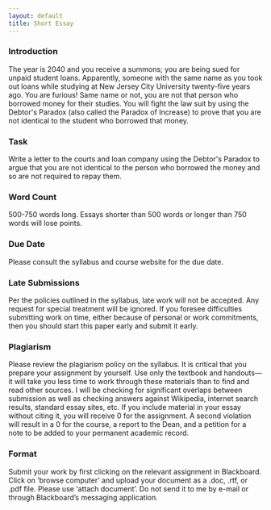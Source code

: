 ```yaml
---
layout: default
title: Short Essay 
---
```


### Introduction


The year is 2040 and you receive a summons; you are being sued for unpaid student loans. Apparently, someone with the same name as you took out loans while studying at New Jersey City University twenty-five years ago. You are furious! Same name or not, you are not that person who borrowed money for their studies. You will fight the law suit by using the Debtor's Paradox (also called the Paradox of Increase) to prove that you are not identical to the student who borrowed that money. 


### Task
Write a letter to the courts and loan company using the Debtor's Paradox to argue that you are not identical to the person who borrowed the money and so are not required to repay them. 


### Word Count

500-750 words long. Essays shorter than 500 words or longer than 750 words will lose points.

### Due Date

Please consult the syllabus and course website for the due date.

### Late Submissions

Per the policies outlined in the syllabus, late work will not be accepted. Any request for special treatment will be ignored. If you foresee difficulties submitting work on time, either because of personal or work commitments, then you should start this paper early and submit it early.

### Plagiarism

Please review the plagiarism policy on the syllabus. It is critical that you prepare your assignment by yourself. Use only the textbook and handouts—it will take you less time to work through these materials than to find and read other sources. I will be checking for significant overlaps between submission as well as checking answers against Wikipedia, internet search results, standard essay sites, etc. If you include material in your essay without citing it, you will receive 0 for the assignment. A second violation will result in a 0 for the course, a report to the Dean, and a petition for a note to be added to your permanent academic record.

### Format

Submit your work by first clicking on the relevant assignment in Blackboard. Click on ‘browse computer’ and upload your document as a .doc, .rtf, or .pdf file. Please use ‘attach document’. Do not send it to me by e-mail or through Blackboard’s messaging application.